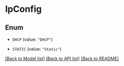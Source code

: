 # IpConfig

## Enum


* `DHCP` (value: `"DHCP"`)

* `STATIC` (value: `"Static"`)


[[Back to Model list]](../README.md#documentation-for-models) [[Back to API list]](../README.md#documentation-for-api-endpoints) [[Back to README]](../README.md)


